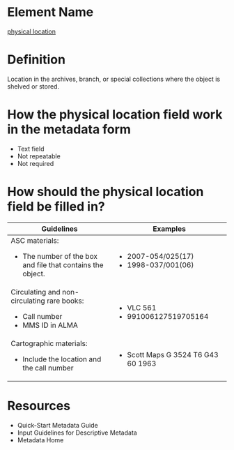 # Element Name

[physical location](https://id.loc.gov/ontologies/bibframe.html#p_physicalLocation)

# Definition

Location in the archives, branch, or special collections where the object is shelved or stored.

# How the physical location field work in the metadata form

* Text field
* Not repeatable
* Not required

# How should the physical location field be filled in?

| Guidelines | Examples |
| ---------- | -------- |
| ASC materials: <ul><li>The number of the box and file that contains the object.</li></ul> | <ul><li>2007-054/025(17)</li><li>1998-037/001(06)</li></ul> |
| Circulating and non-circulating rare books:<ul><li>Call number</li><li>MMS ID in ALMA</li></ul> | <ul><li>VLC 561</li><li>991006127519705164</li></ul> |
| Cartographic materials: <ul><li>Include the location and the call number</li></ul> | <ul><li>Scott Maps G 3524 T6 G43 60 1963</li></ul> |

# Resources

* Quick-Start Metadata Guide
* Input Guidelines for Descriptive Metadata
* Metadata Home
